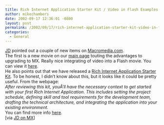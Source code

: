 ```yaml
---
title: Rich Internet Application Starter Kit / Video in Flash Examples
author: mikechambers
date: 2002-09-17 12:36:01 -0800
layout: post
permalink: /2002/09/17/rich-internet-application-starter-kit-video-in-flash-examples/
categories:
  - General
---
```



[JD][1] pointed out a couple of new items on [Macromedia.com][2].  
The first is a new movie on our [main page][2] touting the advantages to upgrading to MX. Really nice integrating of video into a Flash movie. You can view it [here][2].  
He also points out that we have released a [Rich Internet Application Starter Kit][3]. To be honest, I didn&#8217;t know about this, but it looks like it could be pretty useful. From the webpage:  
*After reviewing this kit, youÂ’ll have the necessary context to get started with your first Rich Internet Application. This includes setting the project schedule, defining skill and tool requirements for the development team, drafting the technical architecture, and integrating the application into your existing environment.*  
You can find more info [here][3].  
[via [JD on MX][1]]

 [1]: http://jdmx.blogspot.com/
 [2]: http://www.macromedia.com
 [3]: http://www.macromedia.com/resources/business/rich_internet_apps/starterkit/